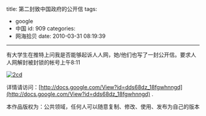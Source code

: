 title: 第二封致中国政府的公开信
tags:
  - google
  - 中国
id: 909
categories:
  - 网海拾贝
date: 2010-03-31 08:19:39
---

有大学生在推特上问我是否能够起诉人人网，她/他们也写了一封公开信。要求人人网解封被封锁的帐号上午8:11

[![](http://a.kainy.cn/201003/2f.jpg "2cd")](http://a.kainy.cn/201003/2f.jpg)

详情请访问：[http://docs.google.com/View?id=dds68dz_18fgwhnngd](http://docs.google.com/View?id=dds68dz_18fgwhnngd) .

本作品版权为：公共领域，任何人可以随意复制、修改、使用、发布为自己的版本